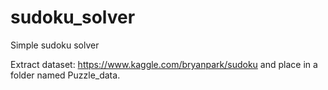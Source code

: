 # sudoku_solver
Simple sudoku solver

Extract dataset: https://www.kaggle.com/bryanpark/sudoku
and place in a folder named Puzzle_data.
